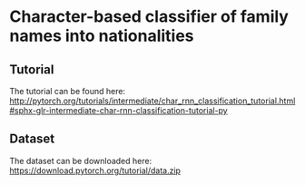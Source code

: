 # Character-based classifier of family names into nationalities

## Tutorial	

The tutorial can be found here: http://pytorch.org/tutorials/intermediate/char_rnn_classification_tutorial.html#sphx-glr-intermediate-char-rnn-classification-tutorial-py

## Dataset

The dataset can be downloaded here: https://download.pytorch.org/tutorial/data.zip